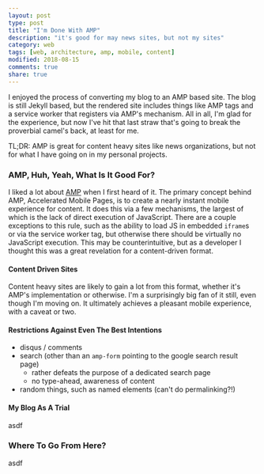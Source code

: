 ```yaml
---
layout: post
type: post
title: "I'm Done With AMP"
description: "it's good for may news sites, but not my sites"
category: web
tags: [web, architecture, amp, mobile, content]
modified: 2018-08-15
comments: true
share: true
---
```


I enjoyed the process of converting my blog to an AMP based site. The blog is still Jekyll based, but the rendered site includes things like AMP tags and a service worker that registers via AMP's mechanism. All in all, I'm glad for the experience, but now I've hit that last straw that's going to break the proverbial camel's back, at least for me.

TL;DR: AMP is great for content heavy sites like news organizations, but not for what I have going on in my personal projects.

### AMP, Huh, Yeah, What Is It Good For?

I liked a lot about [AMP][amp-proj] when I first heard of it. The primary concept behind AMP, Accelerated Mobile Pages, is to create a nearly instant mobile experience for content. It does this via a few mechanisms, the largest of which is the lack of direct execution of JavaScript. There are a couple exceptions to this rule, such as the ability to load JS in embedded `iframe`s or via the service worker tag, but otherwise there should be virtually no JavaScript execution. This may be counterintuitive, but as a developer I thought this was a great revelation for a content-driven format.

#### Content Driven Sites

Content heavy sites are likely to gain a lot from this format, whether it's AMP's implementation or otherwise. I'm a surprisingly big fan of it still, even though I'm moving on. It ultimately achieves a pleasant mobile experience, with a caveat or two.

#### Restrictions Against Even The Best Intentions

- disqus / comments
- search (other than an `amp-form` pointing to the google search result page)
  - rather defeats the purpose of a dedicated search page
  - no type-ahead, awareness of content
- random things, such as named elements (can't do permalinking?!)

#### My Blog As A Trial

asdf

### Where To Go From Here?

asdf

[amp-proj]: https://ampproject.org

